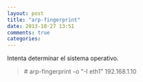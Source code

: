 ```yaml
---
layout: post
title: "arp-fingerprint"
date: 2013-10-27 13:51
comments: true
categories: 
---
```

Intenta determinar el sistema operativo.

>\# arp-fingerprint -o “-I eth1” 192.168.1.10

